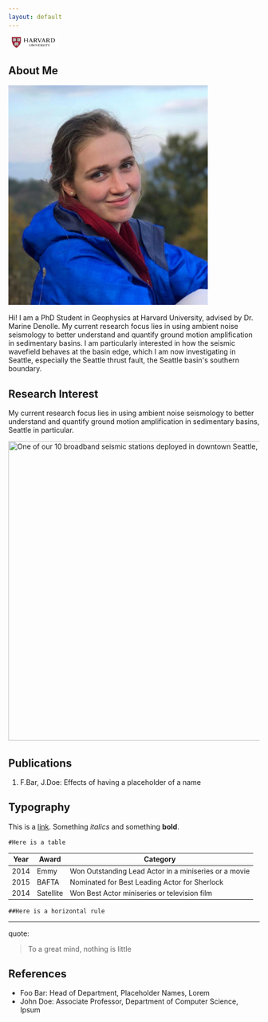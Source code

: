 ```yaml
---
layout: default
---
```

<img src="harvard-logo.jpg" width="100" height="24">

## About Me

<img class="profile-picture" src="natasha_headshot_dilijan.jpeg" width="400" height="440">

Hi! I am a PhD Student in Geophysics at Harvard University, advised by Dr. Marine Denolle. My current research focus lies in using ambient noise seismology to better understand and quantify ground motion amplification in sedimentary basins. I am particularly interested in how the seismic wavefield behaves at the basin edge, which I am now investigating in Seattle, especially the Seattle thrust fault, the Seattle basin's southern boundary.


## Research Interest

My current research focus lies in using ambient noise seismology to better understand and quantify ground motion amplification in sedimentary basins, Seattle in particular.

<img class="profile-picture" src="seattle_BB.jpeg" title="One of our 10 broadband seismic stations deployed in downtown Seattle, April 2019" width="800" height="600">

## Publications

1. F.Bar, J.Doe: Effects of having a placeholder of a name

## Typography

This is a [link](http://google.com). Something *italics* and something **bold**.

    #Here is a table

Year | Award | Category
-----|-------|--------
2014 | Emmy  | Won Outstanding Lead Actor in a miniseries or a movie
2015 | BAFTA | Nominated for Best Leading Actor for Sherlock
2014 | Satellite | Won Best Actor miniseries or television film

    ##Here is a horizontal rule

---
quote:

> To a great mind, nothing is little

## References

* Foo Bar: Head of Department, Placeholder Names, Lorem
* John Doe: Associate Professor, Department of Computer Science, Ipsum
